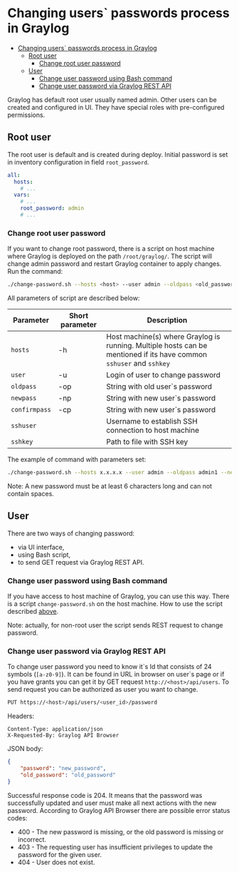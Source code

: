 # Changing users\` passwords process in Graylog

* [Changing users\` passwords process in Graylog](#changing-users-passwords-process-in-graylog)
  * [Root user](#root-user)
    * [Change root user password](#change-root-user-password)
  * [User](#user)
    * [Change user password using Bash command](#change-user-password-using-bash-command)
    * [Change user password via Graylog REST API](#change-user-password-via-graylog-rest-api)

Graylog has default root user usually named admin. Other users can be created and configured in UI. They have special
roles with pre-configured permissions.

## Root user

The root user is default and is created during deploy. Initial password is set in inventory configuration in field
`root_password`.

```yaml
all:
  hosts:
    # ...
  vars:
    # ...
    root_password: admin
    # ...
```

### Change root user password

If you want to change root password, there is a script on host machine where Graylog is deployed on the path
`/root/graylog/`. The script will change admin password and restart Graylog container to apply changes.
Run the command:

```bash
./change-password.sh --hosts <host> --user admin --oldpass <old_password> --newpass <new_password> --confirmpass <new_password> --sshuser <ssh_user> --sshkey <ssh_key_path>
```

All parameters of script are described below:

<!-- markdownlint-disable line-length -->
| Parameter     | Short parameter | Description                                                                                                         |
| ------------- | --------------- | ------------------------------------------------------------------------------------------------------------------- |
| `hosts`       | -h              | Host machine(s) where Graylog is running. Multiple hosts can be mentioned if its have common `sshuser` and `sshkey` |
| `user`        | -u              | Login of user to change password                                                                                    |
| `oldpass`     | -op             | String with old user\`s password                                                                                    |
| `newpass`     | -np             | String with new user\`s password                                                                                    |
| `confirmpass` | -cp             | String with new user\`s password                                                                                    |
| `sshuser`     |                 | Username to establish SSH connection to host machine                                                                |
| `sshkey`      |                 | Path to file with SSH key                                                                                           |
<!-- markdownlint-enable line-length -->

The example of command with parameters set:

```bash
./change-password.sh --hosts x.x.x.x --user admin --oldpass admin1 --newpass <newpassword> --confirmpass <newpassword> --sshuser centos --sshkey ./key
```

Note: A new password must be at least 6 characters long and can not contain spaces.

## User

There are two ways of changing password:

* via UI interface,
* using Bash script,
* to send GET request via Graylog REST API.

### Change user password using Bash command

If you have access to host machine of Graylog, you can use this way. There is a script `change-password.sh` on the host
machine. How to use the script described [above](#change-root-user-password).

Note: actually, for non-root user the script sends REST request to change password.

### Change user password via Graylog REST API

To change user password you need to know it\`s Id that consists of 24 symbols (`[a-z0-9]`). It can be found in URL
in browser on user\`s page or if you have grants you can get it by GET request `http://<host>/api/users`.
To send request you can be authorized as user you want to change.

```bash
PUT https://<host>/api/users/<user_id>/password
```

Headers:

```text
Content-Type: application/json
X-Requested-By: Graylog API Browser
```

JSON body:

```json
{
    "password": "new_password",
    "old_password": "old_password"
}
```

Successful response code is 204. It means that the password was successfully updated and user must make all next
actions with the new password.
According to Graylog API Browser there are possible error status codes:

* 400 - The new password is missing, or the old password is missing or incorrect.
* 403 - The requesting user has insufficient privileges to update the password for the given user.
* 404 - User does not exist.
